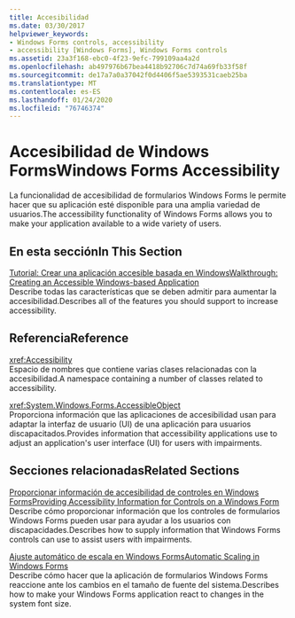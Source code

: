 ```yaml
---
title: Accesibilidad
ms.date: 03/30/2017
helpviewer_keywords:
- Windows Forms controls, accessibility
- accessibility [Windows Forms], Windows Forms controls
ms.assetid: 23a3f168-ebc0-4f23-9efc-799109aa4a2d
ms.openlocfilehash: ab497976b67bea4418b92706c7d74a69fb33f58f
ms.sourcegitcommit: de17a7a0a37042f0d4406f5ae5393531caeb25ba
ms.translationtype: MT
ms.contentlocale: es-ES
ms.lasthandoff: 01/24/2020
ms.locfileid: "76746374"
---
```

# <a name="windows-forms-accessibility"></a><span data-ttu-id="945b6-102">Accesibilidad de Windows Forms</span><span class="sxs-lookup"><span data-stu-id="945b6-102">Windows Forms Accessibility</span></span>
<span data-ttu-id="945b6-103">La funcionalidad de accesibilidad de formularios Windows Forms le permite hacer que su aplicación esté disponible para una amplia variedad de usuarios.</span><span class="sxs-lookup"><span data-stu-id="945b6-103">The accessibility functionality of Windows Forms allows you to make your application available to a wide variety of users.</span></span>  
  
## <a name="in-this-section"></a><span data-ttu-id="945b6-104">En esta sección</span><span class="sxs-lookup"><span data-stu-id="945b6-104">In This Section</span></span>  
 [<span data-ttu-id="945b6-105">Tutorial: Crear una aplicación accesible basada en Windows</span><span class="sxs-lookup"><span data-stu-id="945b6-105">Walkthrough: Creating an Accessible Windows-based Application</span></span>](walkthrough-creating-an-accessible-windows-based-application.md)  
 <span data-ttu-id="945b6-106">Describe todas las características que se deben admitir para aumentar la accesibilidad.</span><span class="sxs-lookup"><span data-stu-id="945b6-106">Describes all of the features you should support to increase accessibility.</span></span>  
  
## <a name="reference"></a><span data-ttu-id="945b6-107">Referencia</span><span class="sxs-lookup"><span data-stu-id="945b6-107">Reference</span></span>  
 <xref:Accessibility>  
 <span data-ttu-id="945b6-108">Espacio de nombres que contiene varias clases relacionadas con la accesibilidad.</span><span class="sxs-lookup"><span data-stu-id="945b6-108">A namespace containing a number of classes related to accessibility.</span></span>  
  
 <xref:System.Windows.Forms.AccessibleObject>  
 <span data-ttu-id="945b6-109">Proporciona información que las aplicaciones de accesibilidad usan para adaptar la interfaz de usuario (UI) de una aplicación para usuarios discapacitados.</span><span class="sxs-lookup"><span data-stu-id="945b6-109">Provides information that accessibility applications use to adjust an application's user interface (UI) for users with impairments.</span></span>  
  
## <a name="related-sections"></a><span data-ttu-id="945b6-110">Secciones relacionadas</span><span class="sxs-lookup"><span data-stu-id="945b6-110">Related Sections</span></span>  
 [<span data-ttu-id="945b6-111">Proporcionar información de accesibilidad de controles en Windows Forms</span><span class="sxs-lookup"><span data-stu-id="945b6-111">Providing Accessibility Information for Controls on a Windows Form</span></span>](../controls/providing-accessibility-information-for-controls-on-a-windows-form.md)  
 <span data-ttu-id="945b6-112">Describe cómo proporcionar información que los controles de formularios Windows Forms pueden usar para ayudar a los usuarios con discapacidades.</span><span class="sxs-lookup"><span data-stu-id="945b6-112">Describes how to supply information that Windows Forms controls can use to assist users with impairments.</span></span>  
  
 [<span data-ttu-id="945b6-113">Ajuste automático de escala en Windows Forms</span><span class="sxs-lookup"><span data-stu-id="945b6-113">Automatic Scaling in Windows Forms</span></span>](../automatic-scaling-in-windows-forms.md)  
 <span data-ttu-id="945b6-114">Describe cómo hacer que la aplicación de formularios Windows Forms reaccione ante los cambios en el tamaño de fuente del sistema.</span><span class="sxs-lookup"><span data-stu-id="945b6-114">Describes how to make your Windows Forms application react to changes in the system font size.</span></span>
